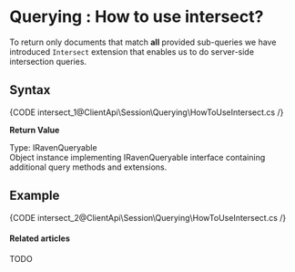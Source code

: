 # Querying : How to use intersect?

To return only documents that match **all** provided sub-queries we have introduced `Intersect` extension that enables us to do server-side intersection queries.

## Syntax

{CODE intersect_1@ClientApi\Session\Querying\HowToUseIntersect.cs /}

**Return Value**

Type: IRavenQueryable   
Object instance implementing IRavenQueryable interface containing additional query methods and extensions.

## Example

{CODE intersect_2@ClientApi\Session\Querying\HowToUseIntersect.cs /}

#### Related articles

TODO

